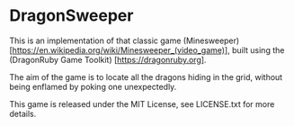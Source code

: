 DragonSweeper
=============

This is an implementation of that classic game (Minesweeper) [https://en.wikipedia.org/wiki/Minesweeper_(video_game)],
built using the (DragonRuby Game Toolkit) [https://dragonruby.org].

The aim of the game is to locate all the dragons hiding in the grid, without being enflamed by poking one unexpectedly.


This game is released under the MIT License, see LICENSE.txt for more details.